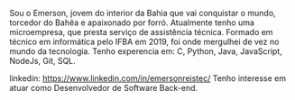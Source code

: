 Sou o Emerson, jovem do interior da Bahia que vai conquistar o mundo, torcedor do Bahêa e apaixonado por forró.
Atualmente tenho uma microempresa, que presta serviço de assistência técnica. Formado em técnico em informática pelo IFBA em 2019, foi onde mergulhei de vez no mundo da tecnologia. Tenho experencia em: C, Python, Java, JavaScript, NodeJs, Git, SQL.

linkedin: https://www.linkedin.com/in/emersonreistec/
Tenho interesse em atuar como Desenvolvedor de Software Back-end.
